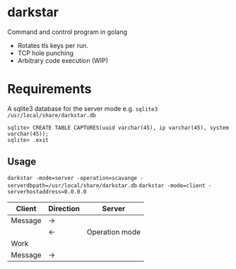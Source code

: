 # darkstar

Command and control program in golang

- Rotates tls keys per run.
- TCP hole punching
- Arbitrary code execution (WIP)

# Requirements

A sqlite3 database for the server mode
e.g. `sqlite3 /usr/local/share/darkstar.db`
```
sqlite> CREATE TABLE CAPTURES(uuid varchar(45), ip varchar(45), system varchar(45));
sqlite> .exit
```


## Usage
`darkstar -mode=server -operation=scavange -serverdbpath=/usr/local/share/darkstar.db`
`darkstar -mode=client -serverhostaddress=0.0.0.0`



| Client        | Direction     | Server        |
| ------------- | ------------- | ------------- |
| Message       | ->            |               |
|               | <-            | Operation mode|
| Work          |               |               |
| Message       | ->            |               |
